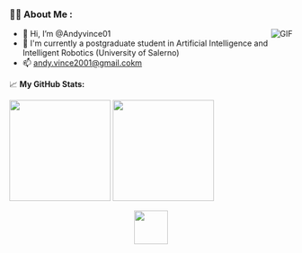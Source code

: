 ### :man_technologist: About Me :

<img align="right" alt="GIF" src="https://github.com/Gapur/Gapur/blob/main/assets/coding.gif?raw=true" />

- 👋 Hi, I’m @Andyvince01
- 🌱 I'm currently a postgraduate student in Artificial Intelligence and Intelligent Robotics (University of Salerno)
- 📫 andy.vince2001@gmail.cokm

📈 **My GitHub Stats:**

<p>
  <img height="180em" src="https://github-readme-stats.vercel.app/api?username=Andyvince01&show_icons=true&hide_border=true&&count_private=true&include_all_commits=true" />
  <img height="180em" src="https://github-readme-stats.vercel.app/api/top-langs/?username=Andyvince01&exclude_repo=KNN-Image-Classification&show_icons=true&hide_border=true&layout=compact&langs_count=8"/>
</p>

<div align="center">
  <img  src="https://www.1law.com/wp-content/uploads/2016/08/docubot.gif" height = 60 />
</div>

